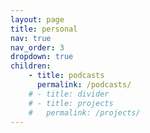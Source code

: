 ```yaml
---
layout: page
title: personal
nav: true
nav_order: 3
dropdown: true
children: 
    - title: podcasts
      permalink: /podcasts/
    # - title: divider
    # - title: projects
    #   permalink: /projects/
---
```


